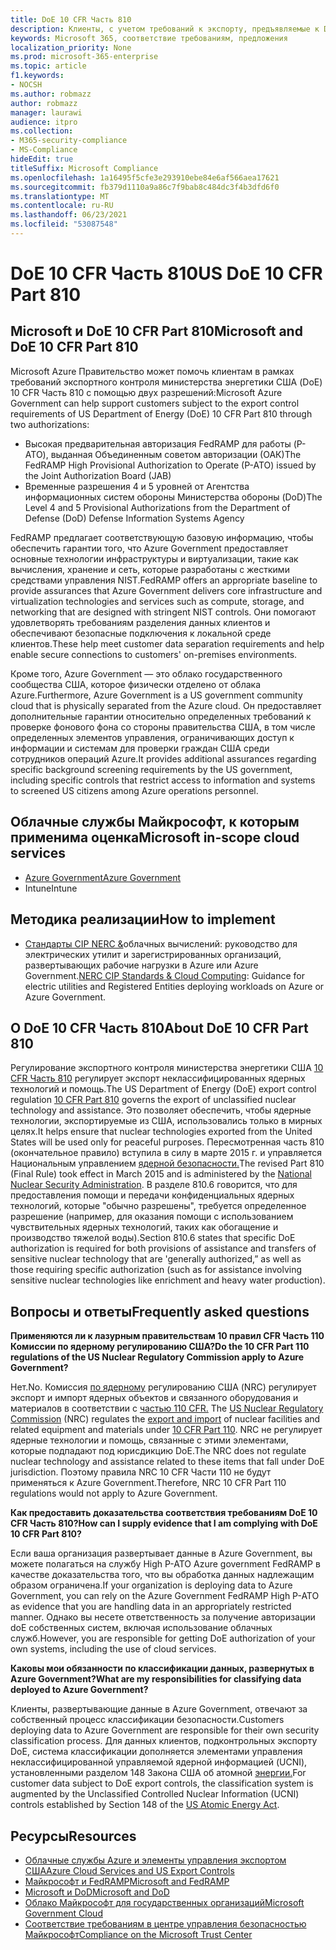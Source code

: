 ```yaml
---
title: DoE 10 CFR Часть 810
description: Клиенты, с учетом требований к экспорту, предъявляемые к DOE 10 CFR Части 810, могут использовать Azure Government.
keywords: Microsoft 365, соответствие требованиям, предложения
localization_priority: None
ms.prod: microsoft-365-enterprise
ms.topic: article
f1.keywords:
- NOCSH
ms.author: robmazz
author: robmazz
manager: laurawi
audience: itpro
ms.collection:
- M365-security-compliance
- MS-Compliance
hideEdit: true
titleSuffix: Microsoft Compliance
ms.openlocfilehash: 1a16495f5cfe3e293910ebe84e6af566aea17621
ms.sourcegitcommit: fb379d1110a9a86c7f9bab8c484dc3f4b3dfd6f0
ms.translationtype: MT
ms.contentlocale: ru-RU
ms.lasthandoff: 06/23/2021
ms.locfileid: "53087548"
---
```

# <a name="us-doe-10-cfr-part-810"></a><span data-ttu-id="86b8a-104">DoE 10 CFR Часть 810</span><span class="sxs-lookup"><span data-stu-id="86b8a-104">US DoE 10 CFR Part 810</span></span>

## <a name="microsoft-and-doe-10-cfr-part-810"></a><span data-ttu-id="86b8a-105">Microsoft и DoE 10 CFR Part 810</span><span class="sxs-lookup"><span data-stu-id="86b8a-105">Microsoft and DoE 10 CFR Part 810</span></span>

<span data-ttu-id="86b8a-106">Microsoft Azure Правительство может помочь клиентам в рамках требований экспортного контроля министерства энергетики США (DoE) 10 CFR Часть 810 с помощью двух разрешений:</span><span class="sxs-lookup"><span data-stu-id="86b8a-106">Microsoft Azure Government can help support customers subject to the export control requirements of US Department of Energy (DoE) 10 CFR Part 810 through two authorizations:</span></span>

- <span data-ttu-id="86b8a-107">Высокая предварительная авторизация FedRAMP для работы (P-ATO), выданная Объединенным советом авторизации (ОАК)</span><span class="sxs-lookup"><span data-stu-id="86b8a-107">The FedRAMP High Provisional Authorization to Operate (P-ATO) issued by the Joint Authorization Board (JAB)</span></span>
- <span data-ttu-id="86b8a-108">Временные разрешения 4 и 5 уровней от Агентства информационных систем обороны Министерства обороны (DoD)</span><span class="sxs-lookup"><span data-stu-id="86b8a-108">The Level 4 and 5 Provisional Authorizations from the Department of Defense (DoD) Defense Information Systems Agency</span></span>

<span data-ttu-id="86b8a-109">FedRAMP предлагает соответствующую базовую информацию, чтобы обеспечить гарантии того, что Azure Government предоставляет основные технологии инфраструктуры и виртуализации, такие как вычисления, хранение и сеть, которые разработаны с жесткими средствами управления NIST.</span><span class="sxs-lookup"><span data-stu-id="86b8a-109">FedRAMP offers an appropriate baseline to provide assurances that Azure Government delivers core infrastructure and virtualization technologies and services such as compute, storage, and networking that are designed with stringent NIST controls.</span></span> <span data-ttu-id="86b8a-110">Они помогают удовлетворять требованиям разделения данных клиентов и обеспечивают безопасные подключения к локальной среде клиентов.</span><span class="sxs-lookup"><span data-stu-id="86b8a-110">These help meet customer data separation requirements and help enable secure connections to customers' on-premises environments.</span></span>

<span data-ttu-id="86b8a-111">Кроме того, Azure Government — это облако государственного сообщества США, которое физически отделено от облака Azure.</span><span class="sxs-lookup"><span data-stu-id="86b8a-111">Furthermore, Azure Government is a US government community cloud that is physically separated from the Azure cloud.</span></span> <span data-ttu-id="86b8a-112">Он предоставляет дополнительные гарантии относительно определенных требований к проверке фонового фона со стороны правительства США, в том числе определенных элементов управления, ограничивающих доступ к информации и системам для проверки граждан США среди сотрудников операций Azure.</span><span class="sxs-lookup"><span data-stu-id="86b8a-112">It provides additional assurances regarding specific background screening requirements by the US government, including specific controls that restrict access to information and systems to screened US citizens among Azure operations personnel.</span></span>

## <a name="microsoft-in-scope-cloud-services"></a><span data-ttu-id="86b8a-113">Облачные службы Майкрософт, к которым применима оценка</span><span class="sxs-lookup"><span data-stu-id="86b8a-113">Microsoft in-scope cloud services</span></span>

- [<span data-ttu-id="86b8a-114">Azure Government</span><span class="sxs-lookup"><span data-stu-id="86b8a-114">Azure Government</span></span>](https://aka.ms/AzureCompliance)
- <span data-ttu-id="86b8a-115">Intune</span><span class="sxs-lookup"><span data-stu-id="86b8a-115">Intune</span></span>

## <a name="how-to-implement"></a><span data-ttu-id="86b8a-116">Методика реализации</span><span class="sxs-lookup"><span data-stu-id="86b8a-116">How to implement</span></span>

- <span data-ttu-id="86b8a-117">[Стандарты CIP NERC &](https://aka.ms/AzureNERC)облачных вычислений: руководство для электрических утилит и зарегистрированных организаций, развертывающих рабочие нагрузки в Azure или Azure Government.</span><span class="sxs-lookup"><span data-stu-id="86b8a-117">[NERC CIP Standards & Cloud Computing](https://aka.ms/AzureNERC): Guidance for electric utilities and Registered Entities deploying workloads on Azure or Azure Government.</span></span>

## <a name="about-doe-10-cfr-part-810"></a><span data-ttu-id="86b8a-118">О DoE 10 CFR Часть 810</span><span class="sxs-lookup"><span data-stu-id="86b8a-118">About DoE 10 CFR Part 810</span></span>

<span data-ttu-id="86b8a-119">Регулирование экспортного контроля министерства энергетики США [10 CFR Часть 810](https://www.govinfo.gov/content/pkg/FR-2015-02-23/pdf/2015-03479.pdf) регулирует экспорт неклассифицированных ядерных технологий и помощь.</span><span class="sxs-lookup"><span data-stu-id="86b8a-119">The US Department of Energy (DoE) export control regulation [10 CFR Part 810](https://www.govinfo.gov/content/pkg/FR-2015-02-23/pdf/2015-03479.pdf) governs the export of unclassified nuclear technology and assistance.</span></span> <span data-ttu-id="86b8a-120">Это позволяет обеспечить, чтобы ядерные технологии, экспортируемые из США, использовались только в мирных целях.</span><span class="sxs-lookup"><span data-stu-id="86b8a-120">It helps ensure that nuclear technologies exported from the United States will be used only for peaceful purposes.</span></span> <span data-ttu-id="86b8a-121">Пересмотренная часть 810 (окончательное правило) вступила в силу в марте 2015 г. и управляется Национальным управлением [ядерной безопасности.](https://www.energy.gov/nnsa/national-nuclear-security-administration)</span><span class="sxs-lookup"><span data-stu-id="86b8a-121">The revised Part 810 (Final Rule) took effect in March 2015 and is administered by the [National Nuclear Security Administration](https://www.energy.gov/nnsa/national-nuclear-security-administration).</span></span> <span data-ttu-id="86b8a-122">В разделе 810.6 говорится, что для предоставления помощи и передачи конфиденциальных ядерных технологий, которые "обычно разрешены", требуется определенное разрешение (например, для оказания помощи с использованием чувствительных ядерных технологий, таких как обогащение и производство тяжелой воды).</span><span class="sxs-lookup"><span data-stu-id="86b8a-122">Section 810.6 states that specific DoE authorization is required for both provisions of assistance and transfers of sensitive nuclear technology that are 'generally authorized,” as well as those requiring specific authorization (such as for assistance involving sensitive nuclear technologies like enrichment and heavy water production).</span></span>

## <a name="frequently-asked-questions"></a><span data-ttu-id="86b8a-123">Вопросы и ответы</span><span class="sxs-lookup"><span data-stu-id="86b8a-123">Frequently asked questions</span></span>

<span data-ttu-id="86b8a-124">**Применяются ли к лазурным правительствам 10 правил CFR Часть 110 Комиссии по ядерному регулированию США?**</span><span class="sxs-lookup"><span data-stu-id="86b8a-124">**Do the 10 CFR Part 110 regulations of the US Nuclear Regulatory Commission apply to Azure Government?**</span></span>

<span data-ttu-id="86b8a-125">Нет.</span><span class="sxs-lookup"><span data-stu-id="86b8a-125">No.</span></span> <span data-ttu-id="86b8a-126">Комиссия [по ядерному](https://www.nrc.gov/) регулированию США (NRC) регулирует экспорт и импорт ядерных объектов и связанного оборудования и материалов в соответствии с [частью 110 CFR.](https://www.nrc.gov/reading-rm/doc-collections/cfr/part110/) [](https://www.nrc.gov/about-nrc/ip/export-import.html)</span><span class="sxs-lookup"><span data-stu-id="86b8a-126">The [US Nuclear Regulatory Commission](https://www.nrc.gov/) (NRC) regulates the [export and import](https://www.nrc.gov/about-nrc/ip/export-import.html) of nuclear facilities and related equipment and materials under [10 CFR Part 110](https://www.nrc.gov/reading-rm/doc-collections/cfr/part110/).</span></span> <span data-ttu-id="86b8a-127">NRC не регулирует ядерные технологии и помощь, связанные с этими элементами, которые подпадают под юрисдикцию DoE.</span><span class="sxs-lookup"><span data-stu-id="86b8a-127">The NRC does not regulate nuclear technology and assistance related to these items that fall under DoE jurisdiction.</span></span> <span data-ttu-id="86b8a-128">Поэтому правила NRC 10 CFR Части 110 не будут применяться к Azure Government.</span><span class="sxs-lookup"><span data-stu-id="86b8a-128">Therefore, NRC 10 CFR Part 110 regulations would not apply to Azure Government.</span></span>

<span data-ttu-id="86b8a-129">**Как предоставить доказательства соответствия требованиям DoE 10 CFR Часть 810?**</span><span class="sxs-lookup"><span data-stu-id="86b8a-129">**How can I supply evidence that I am complying with DoE 10 CFR Part 810?**</span></span>

<span data-ttu-id="86b8a-130">Если ваша организация развертывает данные в Azure Government, вы можете полагаться на службу High P-ATO Azure government FedRAMP в качестве доказательства того, что вы обработка данных надлежащим образом ограничена.</span><span class="sxs-lookup"><span data-stu-id="86b8a-130">If your organization is deploying data to Azure Government, you can rely on the Azure Government FedRAMP High P-ATO as evidence that you are handling data in an appropriately restricted manner.</span></span> <span data-ttu-id="86b8a-131">Однако вы несете ответственность за получение авторизации doE собственных систем, включая использование облачных служб.</span><span class="sxs-lookup"><span data-stu-id="86b8a-131">However, you are responsible for getting DoE authorization of your own systems, including the use of cloud services.</span></span>

<span data-ttu-id="86b8a-132">**Каковы мои обязанности по классификации данных, развернутых в Azure Government?**</span><span class="sxs-lookup"><span data-stu-id="86b8a-132">**What are my responsibilities for classifying data deployed to Azure Government?**</span></span>

<span data-ttu-id="86b8a-133">Клиенты, развертывающие данные в Azure Government, отвечают за собственный процесс классификации безопасности.</span><span class="sxs-lookup"><span data-stu-id="86b8a-133">Customers deploying data to Azure Government are responsible for their own security classification process.</span></span> <span data-ttu-id="86b8a-134">Для данных клиентов, подконтрольных экспорту DoE, система классификации дополняется элементами управления неклассифицированной управляемой ядерной информацией (UCNI), установленными разделом 148 Закона США об атомной [энергии.](https://www.epa.gov/laws-regulations/summary-atomic-energy-act)</span><span class="sxs-lookup"><span data-stu-id="86b8a-134">For customer data subject to DoE export controls, the classification system is augmented by the Unclassified Controlled Nuclear Information (UCNI) controls established by Section 148 of the [US Atomic Energy Act](https://www.epa.gov/laws-regulations/summary-atomic-energy-act).</span></span>

## <a name="resources"></a><span data-ttu-id="86b8a-135">Ресурсы</span><span class="sxs-lookup"><span data-stu-id="86b8a-135">Resources</span></span>

- [<span data-ttu-id="86b8a-136">Облачные службы Azure и элементы управления экспортом США</span><span class="sxs-lookup"><span data-stu-id="86b8a-136">Azure Cloud Services and US Export Controls</span></span>](https://servicetrust.microsoft.com/ViewPage/TrustDocuments?command=Download&downloadType=Document&downloadId=c24c11f2-2cd4-444a-9160-19762855ad3a&docTab=6d000410-c9e9-11e7-9a91-892aae8839ad_FAQ_and_White_Papers)
- [<span data-ttu-id="86b8a-137">Майкрософт и FedRAMP</span><span class="sxs-lookup"><span data-stu-id="86b8a-137">Microsoft and FedRAMP</span></span>](offering-fedramp.md)
- [<span data-ttu-id="86b8a-138">Microsoft и DoD</span><span class="sxs-lookup"><span data-stu-id="86b8a-138">Microsoft and DoD</span></span>](offering-dod-disa-l2-l4-l5.md)
- [<span data-ttu-id="86b8a-139">Облако Майкрософт для государственных организаций</span><span class="sxs-lookup"><span data-stu-id="86b8a-139">Microsoft Government Cloud</span></span>](https://www.microsoft.com/enterprise/government)
- [<span data-ttu-id="86b8a-140">Соответствие требованиям в центре управления безопасностью Майкрософт</span><span class="sxs-lookup"><span data-stu-id="86b8a-140">Compliance on the Microsoft Trust Center</span></span>](https://www.microsoft.com/trust-center/compliance/compliance-overview)
